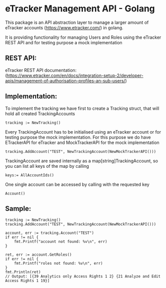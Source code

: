 # eTracker Management API - Golang 
This package is an API abstraction layer to manage a larger amount of eTracker
accounts (https://www.etracker.com/) in golang.

It is providing functionality for managing Users and Roles using the eTracker
REST API and for testing purpose a mock implementation

## REST API:
eTracker REST API documentation: (https://www.etracker.com/en/docs/integration-setup-2/developer-apis/management-of-authorisation-profiles-an-sub-users/)

## Implementation:
To implement the tracking we have first to create a Tracking struct, that
will hold all created TrackingAccounts
```
tracking := NewTracking()
```

Every TrackingAccount has to be initialised using an eTracker account or
for testing purpose the mock implementation. For this purpose we do have
ETrackerAPI for eTracker and MockTrackerAPI for the mock implementation
```
tracking.AddAccount("TEST", NewTrackingAccount(NewMockTrackerAPI()))
```

TrackingAccount are saved internally as a map[string]TrackingAccount, so you
can list all keys of the map by calling
```
keys:= AllAccountIds()
```

One single account can be accessed by calling with the requested key
```
Account()
```

## Sample:
```
tracking := NewTracking()
tracking.AddAccount("TEST", NewTrackingAccount(NewMockTrackerAPI()))

account, err := tracking.Account("TEST")
if err != nil {
	fmt.Printf("account not found: %v\n", err)
}

ret, err := account.GetRoles()
if err != nil {
	fmt.Printf("roles not found: %v\n", err)
}
fmt.Println(ret)
// Output: [{39 Analytics only Access Rights 1 2} {21 Analyze and Edit Access Rights 1 19}]
```
